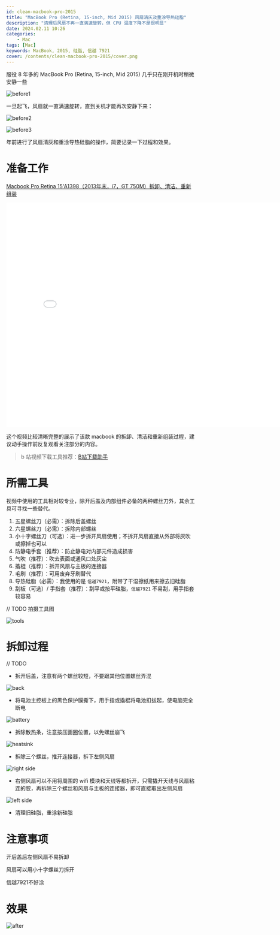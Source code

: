 ```yaml
---
id: clean-macbook-pro-2015
title: "MacBook Pro (Retina, 15-inch, Mid 2015) 风扇清灰及重涂导热硅脂"
description: "清理后风扇不再一直满速旋转，但 CPU 温度下降不是很明显"
date: 2024.02.11 10:26
categories:
    - Mac
tags: [Mac]
keywords: MacBook, 2015, 硅脂, 信越 7921
cover: /contents/clean-macbook-pro-2015/cover.png
---
```


服役 8 年多的 MacBook Pro (Retina, 15-inch, Mid 2015) 几乎只在刚开机时稍微安静一些

![before1](/contents/clean-macbook-pro-2015/before1.png)

一旦起飞，风扇就一直满速旋转，直到关机才能再次安静下来：

![before2](/contents/clean-macbook-pro-2015/before2.png)

![before3](/contents/clean-macbook-pro-2015/before3.png)

年前进行了风扇清灰和重涂导热硅脂的操作，简要记录一下过程和效果。

准备工作
=======

[Macbook Pro Retina 15'A1398（2013年末，i7，GT 750M）拆卸、清洁、重新组装](https://www.bilibili.com/video/BV1mt4y197L5)

<iframe class="bv" src="//player.bilibili.com/player.html?aid=626202823&bvid=BV1mt4y197L5&cid=207464367&p=1" scrolling="no" border="0" frameborder="no" framespacing="0" allowfullscreen="true"> </iframe>

<style>
.bv {
    width: 800px;
    height: 600px;
}
</style>

这个视频比较清晰完整的展示了该款 macbook 的拆卸、清洁和重新组装过程，建议动手操作前反复观看关注部分的内容。

> b 站视频下载工具推荐：[B站下载助手](https://csser.top/)


所需工具
=======

视频中使用的工具相对较专业，除开后盖及内部组件必备的两种螺丝刀外，其余工具可寻找一些替代。

1. 五星螺丝刀（必需）：拆除后盖螺丝
1. 六星螺丝刀（必需）：拆除内部螺丝
1. 小十字螺丝刀（可选）：进一步拆开风扇使用；不拆开风扇直接从外部将灰吹或擦掉也可以
1. 防静电手套（推荐）：防止静电对内部元件造成损害
1. 气吹（推荐）：吹去表面或通风口处灰尘
1. 撬棍（推荐）：拆开风扇与主板的连接器
1. 毛刷（推荐）：可用废弃牙刷替代
1. 导热硅脂（必需）：我使用的是 `信越7921`，附带了干湿擦纸用来擦去旧硅脂
1. 刮板（可选）/ 手指套（推荐）：刮平或按平硅脂，`信越7921` 不易刮，用手指套较容易

// TODO 拍摄工具图
 
![tools](/contents/clean-macbook-pro-2015/tools.png)

拆卸过程
=======

// TODO 

- 拆开后盖，注意有两个螺丝较短，不要跟其他位置螺丝弄混

![back](/contents/clean-macbook-pro-2015/back.png)

- 将电池主控板上的黑色保护膜撕下，用手指或撬棍将电池扣拔起，使电脑完全断电

![battery](/contents/clean-macbook-pro-2015/battery.png)

- 拆除散热条，注意按压画圈位置，以免螺丝崩飞

![heatsink](/contents/clean-macbook-pro-2015/heatsink.png)

- 拆除三个螺丝，推开连接器，拆下左侧风扇

![right side](/contents/clean-macbook-pro-2015/right-side.png)

- 右侧风扇可以不用将周围的 wifi 模块和天线等都拆开，只需撬开天线与风扇粘连的胶，再拆除三个螺丝和风扇与主板的连接器，即可直接取出左侧风扇

![left side](/contents/clean-macbook-pro-2015/left-side.png)

- 清理旧硅脂，重涂新硅脂


注意事项
=======

开后盖后左侧风扇不易拆卸

风扇可以用小十字螺丝刀拆开

信越7921不好涂


效果
===

![after](/contents/clean-macbook-pro-2015/after.png)